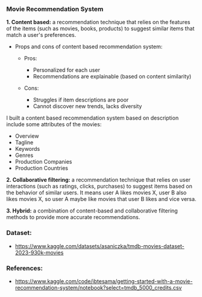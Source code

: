 ### Movie Recommendation System
**1. Content based:** a recommendation technique that relies on the features of the items (such as movies, books, products) to suggest similar items that match a user's preferences.

- Props and cons of content based recommendation system:
  - Pros:
    - Personalized for each user
    - Recommendations are explainable (based on content similarity)

  - Cons:
    - Struggles if item descriptions are poor
    - Cannot discover new trends, lacks diversity

I built a content based recommendation system based on description include some attributes of the movies:
- Overview
- Tagline
- Keywords
- Genres
- Production Companies
- Production Countries

**2. Collaborative filtering:** a recommendation technique that relies on user interactions (such as ratings, clicks, purchases) to suggest items based on the behavior of similar users.
It means user A likes movies X, user B also likes movies X, so user A maybe like movies that user B likes and vice versa.


**3. Hybrid:** a combination of content-based and collaborative filtering methods to provide more accurate recommendations.

### Dataset:
- https://www.kaggle.com/datasets/asaniczka/tmdb-movies-dataset-2023-930k-movies

### References:
- https://www.kaggle.com/code/ibtesama/getting-started-with-a-movie-recommendation-system/notebook?select=tmdb_5000_credits.csv